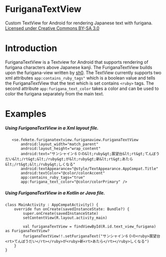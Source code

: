 # FuriganaTextView
Custom TextView for Android for rendering Japanese text with furigana.
[Licensed under Creative Commons BY-SA 3.0](http://creativecommons.org/licenses/by-sa/3.0/)

# Introduction
FuriganaTextView is a Textview for Android that supports rendering of furigana characters above Japanese kanji.
The FuriganaTextView builds upon the furigana-view written by [sh0](https://github.com/sh0/furigana-view). The TextView currently supports two xml attributes `app:contains_ruby_tags"` which is a boolean value and tells the FuriganaTextView that the text which is set contains `<ruby>` tags. The second attribute `app:furigana_text_color` takes a color and can be used to color the furigana separately from the main text. 

# Examples

##### Using FuriganaTextView in a Xml layout file.

 ```
    <se.fekete.furiganatextview.furiganaview.FuriganaTextView
        android:layout_width="match_parent"
        android:layout_height="wrap_content"
        android:text="サンシャイン６０の&lt;ruby&gt;展望台&lt;rt&gt;てんぼうだい&lt;/rt&gt;&lt;/ruby&gt;が&lt;ruby&gt;新&lt;rt&gt;あたら&lt;/rt&gt;&lt;/ruby&gt;しくなる"
        android:textAppearance="@style/TextAppearance.AppCompat.Title"
        android:textColor="@color/colorAccent"
        app:contains_ruby_tags="true"
        app:furigana_text_color="@color/colorPrimary" />
```

##### Using FuriganaTextView in a Kotlin or Java file.
```
class MainActivity : AppCompatActivity() {
    override fun onCreate(savedInstanceState: Bundle?) {
        super.onCreate(savedInstanceState)
        setContentView(R.layout.activity_main)
        
        val furiganaTextView = findViewById(R.id.text_view_furigana) as FuriganaTextView?
        furiganaTextView!!.setFuriganaText("サンシャイン６０の<ruby>展望台<rt>てんぼうだい</rt></ruby>が<ruby>新<rt>あたら</rt></ruby>しくなる")
    }
}
```